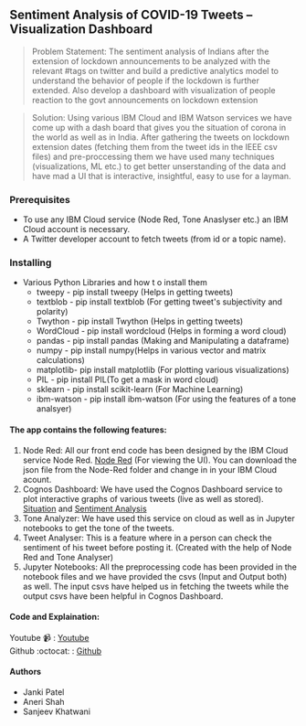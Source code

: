 ## Sentiment Analysis of COVID-19 Tweets – Visualization Dashboard


> Problem Statement: The sentiment analysis of Indians after the extension of lockdown announcements to be analyzed with the relevant #tags on twitter and build a predictive
analytics model to understand the behavior of people if the lockdown is further extended. Also develop a dashboard with visualization of people reaction to the govt announcements 
on lockdown extension

> Solution: Using various IBM Cloud and IBM Watson services we have come up with a dash board that gives you the situation of corona in the world as well as in India. After gathering the tweets on lockdown extension dates (fetching them from the tweet ids in the IEEE csv files) and pre-proccessing them we have used many techniques (visualizations, ML etc.) to get better unserstanding of the data and have mad a UI that is interactive, insightful, easy to use for a layman.

### Prerequisites
* To use any IBM Cloud service (Node Red, Tone Anaslyser etc.) an IBM Cloud account is necessary.
* A Twitter developer account to fetch tweets (from id or a topic name).

### Installing
* Various Python Libraries and how t o install them
  * tweepy - pip install tweepy (Helps in getting tweets)
  * textblob - pip install textblob (For getting tweet's subjectivity and polarity)
  * Twython -  pip install Twython (Helps in getting tweets) 
  * WordCloud - pip install wordcloud  (Helps in forming a word cloud)
  * pandas - pip install pandas (Making and Manipulating a dataframe)
  * numpy - pip install numpy(Helps in various vector and matrix calculations)
  * matplotlib- pip install matplotlib (For plotting various visualizations)
  * PIL - pip install PIL(To get a mask in word cloud)
  * sklearn - pip install scikit-learn (For Machine Learning)
  * ibm-watson - pip install ibm-watson (For using the features of a tone analsyer)
  
#### The app contains the following features:

1. Node Red: All our front end code has been designed by the IBM Cloud service Node Red.
 [Node Red](https://node-red-emocoti.mybluemix.net/ui) (For viewing the UI). You can download the json file from the Node-Red folder and change in in your IBM Cloud acount.
2. Cognos Dashboard: We have used the Cognos Dashboard service to plot interactive graphs of various tweets (live as well as stored). [Situation](https://eu-gb.dataplatform.cloud.ibm.com/dashboards/49b74044-832d-406b-b4ea-7c8c22207b67/view/1d04f1081e9928e21fc5e2e407cb2d0f28632009b2bbd251d5837b490a637597f03d4792c82c1a5cda165130f6eb475fce) and [Sentiment Analysis](https://eu-gb.dataplatform.cloud.ibm.com/dashboards/439c9a3f-4722-4c55-a020-939c5c0d8568/view/5114aa06639e34fc49d7c4e407cb2d0f28632009b2bbd251d5837b490a637597f03d4792c82c1a5cda165130f6eb475fce)
3. Tone Analyzer: We have used this service on cloud as well as in Jupyter notebooks to get the tone of the tweets.
4. Tweet Analyser: This is a feature where in a person can check the sentiment of his tweet before posting it. (Created with the help of Node Red and Tone Analyser)
5. Jupyter Notebooks: All the preprocessing code has been provided in the notebook files and we have provided the csvs (Input and Output both) as well. The input csvs have helped us in fetching  the tweets while the output csvs have been helpful in Cognos Dashboard.

#### Code and Explaination:
Youtube :video_camera: : [Youtube](https://youtu.be/Rv6r3Ey-q9I) <br>
Github :octocat: : [Github](https://github.com/SmartPracticeschool/SBSPS-Challenge-3580-Emo-co-ti)

#### Authors
* Janki Patel
* Aneri Shah
* Sanjeev Khatwani
